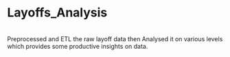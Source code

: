 # Layoffs_Analysis
<br>
Preprocessed and ETL the raw layoff data then Analysed it on various levels which provides some productive insights on data.
